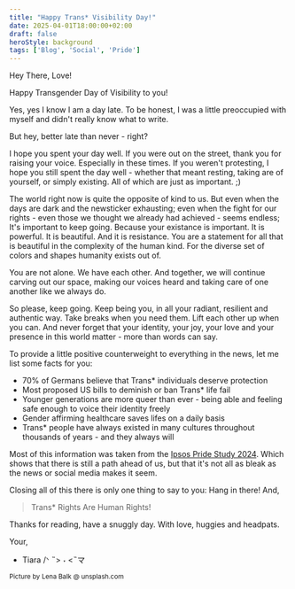 ```yaml
---
title: "Happy Trans* Visibility Day!"
date: 2025-04-01T18:00:00+02:00
draft: false
heroStyle: background
tags: ['Blog', 'Social', 'Pride']
---
```


Hey There, Love!

Happy Transgender Day of Visibility to you!

Yes, yes I know I am a day late. To be honest, I was a little preoccupied with myself and didn't really know what to write.

But hey, better late than never - right?

I hope you spent your day well. If you were out on the street, thank you for raising your voice. Especially in these
times.
If you weren't protesting, I hope you still spent the day well - whether that meant resting, taking are of yourself, or
simply existing. All of which are just as important. ;)

The world right now is quite the opposite of kind to us. But even when the days are dark and the newsticker exhausting;
even when the fight for our rights - even those we thought we already had achieved - seems endless; It's important to
keep going. Because your existance is important. It is powerful. It is beautiful. And it is resistance. You are
a statement for all that is beautiful in the complexity of the human kind. For the diverse set of colors and shapes
humanity exists out of.

You are not alone. We have each other. And together, we will continue carving out our space, making our voices heard
and taking care of one another like we always do.

So please, keep going. Keep being you, in all your radiant, resilient and authentic way. Take breaks when you need them.
Lift each other up when you can. And never forget that your identity, your joy, your love and your presence in this world
matter - more than words can say.

To provide a little positive counterweight to everything in the news, let me list some facts for you:

- 70% of Germans believe that Trans* individuals deserve protection 
- Most proposed US bills to deminish or ban Trans* life fail
- Younger generations are more queer than ever - being able and feeling safe enough to voice their identity freely
- Gender affirming healthcare saves lifes on a daily basis
- Trans* people have always existed in many cultures throughout thousands of years - and they always will

Most of this information was taken from the [Ipsos Pride Study 2024](https://www.ipsos.com/sites/default/files/ct/news/documents/2024-05/Pride%20Report%20FINAL_0.pdf).
Which shows that there is still a path ahead of us, but that it's not all as bleak as the news or social media makes it seem.

Closing all of this there is only one thing to say to you: Hang in there! And,

> Trans* Rights Are Human Rights!

Thanks for reading, have a snuggly day.
With love, huggies and headpats.

Your,
- Tiara /ᐠ ˵> ˕ <˵マ

<small>
    Picture by Lena Balk @ unsplash.com
</small>
